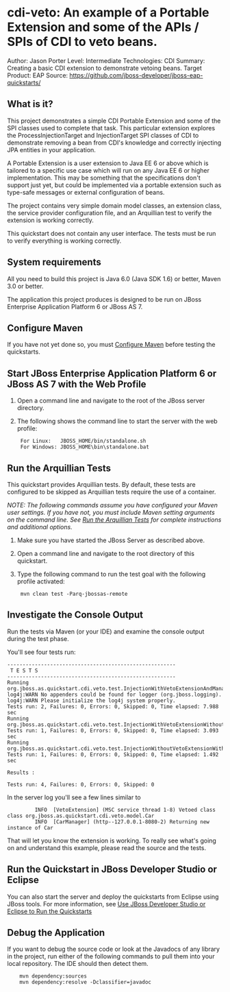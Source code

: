 cdi-veto: An example of a Portable Extension and some of the APIs / SPIs of CDI to veto beans.
======================================================
Author: Jason Porter
Level: Intermediate
Technologies: CDI
Summary: Creating a basic CDI extension to demonstrate vetoing beans.
Target Product: EAP
Source: <https://github.com/jboss-developer/jboss-eap-quickstarts/>

What is it?
-----------

This project demonstrates a simple CDI Portable Extension and some of the SPI classes used
to complete that task. This particular extension explores the ProcessInjectionTarget and
InjectionTarget SPI classes of CDI to demonstrate removing a bean from CDI's knowledge and
correctly injecting JPA entities in your application.

A Portable Extension is a user extension to Java EE 6 or above which is tailored to a specific
use case which will run on any Java EE 6 or higher implementation. This may be something that the
specifications don't support just yet, but could be implemented via a portable extension such as
type-safe messages or external configuration of beans.

The project contains very simple domain model classes, an extension class, the service provider configuration file,
and an Arquillian test to verify the extension is working correctly.

This quickstart does not contain any user interface. The tests must be run to verify everything is working
correctly.

System requirements
-------------------

All you need to build this project is Java 6.0 (Java SDK 1.6) or better, Maven 3.0 or better.

The application this project produces is designed to be run on JBoss Enterprise Application Platform 6 or JBoss AS 7.


Configure Maven
---------------

If you have not yet done so, you must [Configure Maven](../README.md#configure-maven) before testing the quickstarts.

Start JBoss Enterprise Application Platform 6 or JBoss AS 7 with the Web Profile
-------------------------

1. Open a command line and navigate to the root of the JBoss server directory.
2. The following shows the command line to start the server with the web profile:

        For Linux:   JBOSS_HOME/bin/standalone.sh
        For Windows: JBOSS_HOME\bin\standalone.bat


Run the Arquillian Tests 
-------------------------

This quickstart provides Arquillian tests. By default, these tests are configured to be skipped as Arquillian tests require the use of a container. 

_NOTE: The following commands assume you have configured your Maven user settings. If you have not, you must include Maven setting arguments on the command line. See [Run the Arquillian Tests](../README.md#run-the-arquillian-tests) for complete instructions and additional options._

1. Make sure you have started the JBoss Server as described above.
2. Open a command line and navigate to the root directory of this quickstart.
3. Type the following command to run the test goal with the following profile activated:

        mvn clean test -Parq-jbossas-remote 


Investigate the Console Output
----------------------------

Run the tests via Maven (or your IDE) and examine the console output during the test phase.

You'll see four tests run:

    -------------------------------------------------------
     T E S T S
    -------------------------------------------------------
    Running org.jboss.as.quickstart.cdi.veto.test.InjectionWithVetoExtensionAndManagerTest
    log4j:WARN No appenders could be found for logger (org.jboss.logging).
    log4j:WARN Please initialize the log4j system properly.
    Tests run: 2, Failures: 0, Errors: 0, Skipped: 0, Time elapsed: 7.988 sec
    Running org.jboss.as.quickstart.cdi.veto.test.InjectionWithVetoExtensionWithoutManagerTest
    Tests run: 1, Failures: 0, Errors: 0, Skipped: 0, Time elapsed: 3.093 sec
    Running org.jboss.as.quickstart.cdi.veto.test.InjectionWithoutVetoExtensionWithManagerTest
    Tests run: 1, Failures: 0, Errors: 0, Skipped: 0, Time elapsed: 1.492 sec

    Results :

    Tests run: 4, Failures: 0, Errors: 0, Skipped: 0

In the server log you'll see a few lines similar to 

             INFO  [VetoExtension] (MSC service thread 1-8) Vetoed class class org.jboss.as.quickstart.cdi.veto.model.Car
             INFO  [CarManager] (http--127.0.0.1-8080-2) Returning new instance of Car

That will let you know the extension is working. To really see what's going on and understand this example, please read the source and the tests.


Run the Quickstart in JBoss Developer Studio or Eclipse
-------------------------------------
You can also start the server and deploy the quickstarts from Eclipse using JBoss tools. For more information, see [Use JBoss Developer Studio or Eclipse to Run the Quickstarts](../README.md#use-jboss-developer-studio-or-eclipse-to-run-the-quickstarts)


Debug the Application
------------------------------------

If you want to debug the source code or look at the Javadocs of any library in the project, run either of the following commands to pull them into your local repository. The IDE should then detect them.

        mvn dependency:sources
        mvn dependency:resolve -Dclassifier=javadoc
